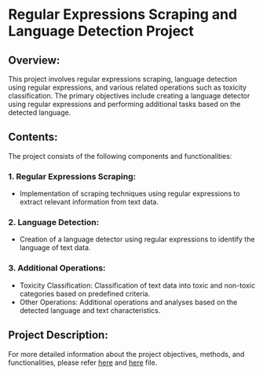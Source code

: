 # Regular Expressions Scraping and Language Detection Project

## Overview:
This project involves regular expressions scraping, language detection using regular expressions, and various related operations such as toxicity classification. The primary objectives include creating a language detector using regular expressions and performing additional tasks based on the detected language.

## Contents:
The project consists of the following components and functionalities:

### 1. Regular Expressions Scraping:
- Implementation of scraping techniques using regular expressions to extract relevant information from text data.

### 2. Language Detection:
- Creation of a language detector using regular expressions to identify the language of text data.

### 3. Additional Operations:
- Toxicity Classification: Classification of text data into toxic and non-toxic categories based on predefined criteria.
- Other Operations: Additional operations and analyses based on the detected language and text characteristics.

## Project Description:
For more detailed information about the project objectives, methods, and functionalities, please refer [here](https://github.com/Dimitris-STAT/Lang_Detection_Toxicity_Classification/blob/main/pdfs/Project_description.pdf) and [here](https://github.com/Dimitris-STAT/Lang_Detection_Toxicity_Classification/blob/main/pdfs/report.pdf) file.


